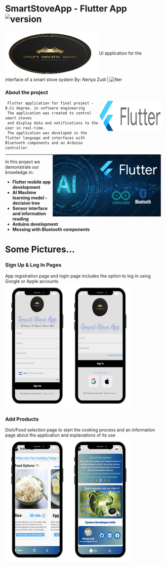 # SmartStoveApp - Flutter App <img src="https://img.shields.io/badge/version-1.0-yellowgreen" alt="version" >
<img src="https://github.com/NeriyaZudi/SmartStoveApp/blob/b1fe7c30ac6d92a7196e18363481de4f9c6865df/assets/images/app_logo.png" align="center"
     alt="cover" width="300" height="150">
UI application for the interface of a smart stove system
By: Neriya Zudi | <img src="https://img.shields.io/badge/Neriya-Flutter Delevoper-blue" alt="Ner" > 
<h3> About the project </h3>
   <img src="https://github.com/NeriyaZudi/SmartStoveApp/blob/283dec5f14cef933e36b48250803dcaf97a495a9/assets/images/flutter-logo.png" align="right"
     alt="SF logo" width="200" height="100">
     
     Flutter application for final project - B.Cs degree. in software engineering
     The application was created to control smart stoves 
     and display data and notifications to the user in real-time.
     The application was developed in the flutter language and interfaces with Bluetooth components and an Arduino controller
     
 <img src="https://github.com/NeriyaZudi/SmartStoveApp/blob/10369dbb84bdca3ae6f494c681264cdba1c38e71/assets/images/main-image.png" align="right"
     alt="main logo" width="350" height="200">
  <hr>
  
In this project we demonstrate our knowledge in:
   * **Flutter mobile app development**
   * **AI Machine learning model - decision tree**
   * **Sensor interface and information reading**
   * **Arduino development**
   * **Messing with Bluetooth components**
  # Some Pictures...
<h3> Sign Up & Log In Pages </h3>
App registration page and login page includes the option to log in using Google or Apple accounts<br>
    <div>
        <span style="display:inline-block;">
            <img src="https://github.com/NeriyaZudi/SmartStoveApp/blob/25c322abc10b22cd2731829275ee1720a701eea4/assets/images/%D7%94%D7%A8%D7%A9%D7%9E%D7%94.png" 
                 alt="signup" width="200" height="400">
        </span>
        <span style="display:inline-block;">
            <img src="https://github.com/NeriyaZudi/SmartStoveApp/blob/25c322abc10b22cd2731829275ee1720a701eea4/assets/images/%D7%94%D7%97%D7%91%D7%A8%D7%95%D7%AA.png" 
                 alt="login" width="200" height="400">
        </span>
    </div>
     <h3> Add Products </h3>
 Dish/Food selection page to start the cooking process and an information page about the application and explanations of its use<br>
    <div>
        <span style="display:inline-block;">
            <img src="https://github.com/NeriyaZudi/SmartStoveApp/blob/fac98ce879c9607b3575059e9523cfba453d6156/assets/images/%D7%91%D7%99%D7%AA.png" 
                 alt="home" width="200" height="400">
        </span>
        <span style="display:inline-block;">
            <img src="https://github.com/NeriyaZudi/SmartStoveApp/blob/fac98ce879c9607b3575059e9523cfba453d6156/assets/%D7%9E%D7%99%D7%93%D7%A2.png" 
                 alt="info" width="200" height="400">
        </span>
    </div>

